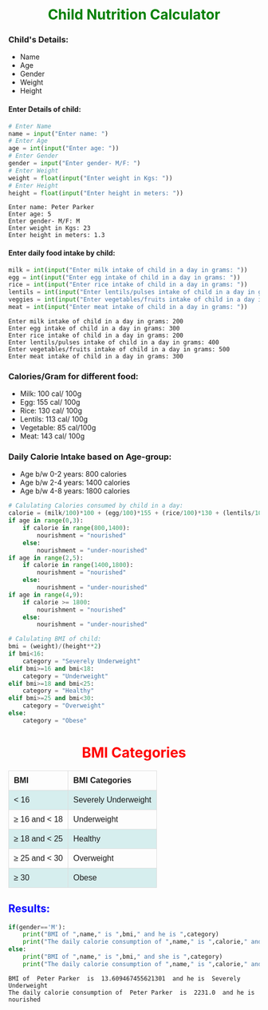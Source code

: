 # <font color='green'><center>Child Nutrition Calculator</center></font>

### Child's Details:
- Name
- Age
- Gender
- Weight
- Height

#### Enter Details of child:


```python
# Enter Name
name = input("Enter name: ")
# Enter Age
age = int(input("Enter age: "))
# Enter Gender
gender = input("Enter gender- M/F: ")
# Enter Weight
weight = float(input("Enter weight in Kgs: "))
# Enter Height
height = float(input("Enter height in meters: "))
```

    Enter name: Peter Parker
    Enter age: 5
    Enter gender- M/F: M
    Enter weight in Kgs: 23
    Enter height in meters: 1.3
    

#### Enter daily food intake by child:


```python
milk = int(input("Enter milk intake of child in a day in grams: "))
egg = int(input("Enter egg intake of child in a day in grams: "))
rice = int(input("Enter rice intake of child in a day in grams: "))
lentils = int(input("Enter lentils/pulses intake of child in a day in grams: "))
veggies = int(input("Enter vegetables/fruits intake of child in a day in grams: "))
meat = int(input("Enter meat intake of child in a day in grams: "))
```

    Enter milk intake of child in a day in grams: 200
    Enter egg intake of child in a day in grams: 300
    Enter rice intake of child in a day in grams: 200
    Enter lentils/pulses intake of child in a day in grams: 400
    Enter vegetables/fruits intake of child in a day in grams: 500
    Enter meat intake of child in a day in grams: 300
    

### Calories/Gram for different food:
- Milk: 100 cal/ 100g 
- Egg: 155 cal/ 100g 
- Rice: 130 cal/ 100g 
- Lentils: 113 cal/ 100g 
- Vegetable: 85 cal/100g 
- Meat: 143 cal/ 100g

### Daily Calorie Intake based on Age-group:
- Age b/w 0-2 years: 800 calories
- Age b/w 2-4 years: 1400 calories
- Age b/w 4-8 years: 1800 calories


```python
# Calulating Calories consumed by child in a day:
calorie = (milk/100)*100 + (egg/100)*155 + (rice/100)*130 + (lentils/100)*113 + (veggies/100)*85 + (meat/100)*143
if age in range(0,3):
    if calorie in range(800,1400):
        nourishment = "nourished"
    else:
        nourishment = "under-nourished"
if age in range(2,5):
    if calorie in range(1400,1800):
        nourishment = "nourished"
    else:
        nourishment = "under-nourished"
if age in range(4,9):
    if calorie >= 1800:
        nourishment = "nourished"
    else:
        nourishment = "under-nourished"
```


```python
# Calulating BMI of child:
bmi = (weight)/(height**2)
if bmi<16:
    category = "Severely Underweight"
elif bmi>=16 and bmi<18:
    category = "Underweight"
elif bmi>=18 and bmi<25:
    category = "Healthy"
elif bmi>=25 and bmi<30:
    category = "Overweight"
else:
    category = "Obese"
```

# <font color='red'><center>BMI Categories </center></font>
<style>
table {
  font-family: arial, sans-serif;
  border-collapse: collapse;
  width: 200%;
}

td, th {
  border: 1px solid #dddddd;
  text-align: left;
  padding: 10px;
}

tr:nth-child(even) {
  background-color: #D6EEEE;
}
</style>
<table>
  <tr>
    <th>BMI</th>
    <th>BMI Categories</th>
  </tr>
  <tr>
    <td>&#60; 16</td>
    <td>Severely Underweight</td>
  </tr>
  <tr>
    <td>&ge; 16 and &#60; 18</td>
    <td>Underweight</td>
  </tr>
  <tr>
    <td>&ge; 18 and &#60; 25</td>
    <td>Healthy</td>
  </tr>
  <tr>
    <td>&ge; 25 and &#60; 30</td>
    <td>Overweight</td>
  </tr>
  <tr>
    <td>&ge; 30</td>
    <td>Obese</td>
  </tr>
</table>

## <font color='blue'> Results:</font>


```python
if(gender=='M'):
    print("BMI of ",name," is ",bmi," and he is ",category)
    print("The daily calorie consumption of ",name," is ",calorie," and he is",nourishment)
else:
    print("BMI of ",name," is ",bmi," and she is ",category)
    print("The daily calorie consumption of ",name," is ",calorie," and she is",nourishment)
```

    BMI of  Peter Parker  is  13.609467455621301  and he is  Severely Underweight
    The daily calorie consumption of  Peter Parker  is  2231.0  and he is nourished
    
